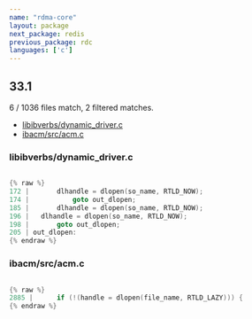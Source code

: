 ```yaml
---
name: "rdma-core"
layout: package
next_package: redis
previous_package: rdc
languages: ['c']
---
```

## 33.1
6 / 1036 files match, 2 filtered matches.

 - [libibverbs/dynamic_driver.c](#libibverbsdynamic_driverc)
 - [ibacm/src/acm.c](#ibacmsrcacmc)

### libibverbs/dynamic_driver.c

```c

{% raw %}
172 | 		dlhandle = dlopen(so_name, RTLD_NOW);
174 | 			goto out_dlopen;
185 | 		dlhandle = dlopen(so_name, RTLD_NOW);
196 | 	dlhandle = dlopen(so_name, RTLD_NOW);
198 | 		goto out_dlopen;
205 | out_dlopen:
{% endraw %}

```
### ibacm/src/acm.c

```c

{% raw %}
2885 | 		if (!(handle = dlopen(file_name, RTLD_LAZY))) {
{% endraw %}

```
